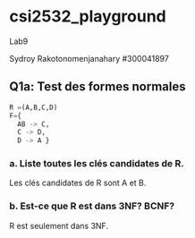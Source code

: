 # csi2532_playground
Lab9

Sydroy Rakotonomenjanahary #300041897

## Q1a: Test des formes normales

```sql
R =(A,B,C,D) 
F={  
  AB -> C,   
  C -> D,   
  D -> A }
```
### a. Liste toutes les clés candidates de R.

Les clés candidates de R sont A et B.

### b. Est-ce que R est dans 3NF? BCNF?

R est seulement dans 3NF.

